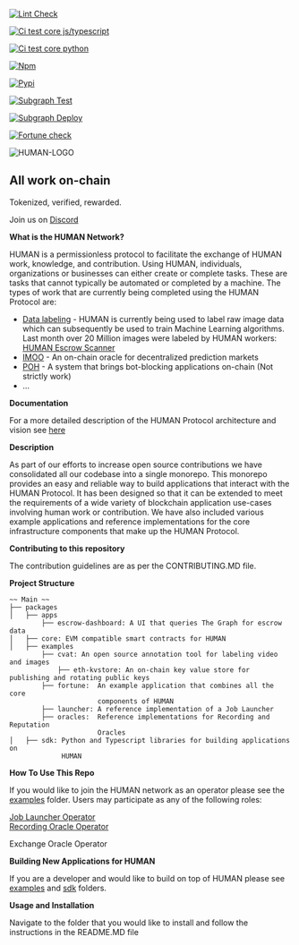 [![Lint Check](https://github.com/humanprotocol/human-protocol/actions/workflows/ci-lint.yaml/badge.svg)](https://github.com/humanprotocol/human-protocol/actions/workflows/ci-lint.yaml)

[![Ci test core js/typescript](https://github.com/humanprotocol/human-protocol/actions/workflows/ci-test-core.yaml/badge.svg)](https://github.com/humanprotocol/human-protocol/actions/workflows/ci-test-core.yaml)

[![Ci test core python](https://github.com/humanprotocol/human-protocol/actions/workflows/ci-test-python-sdk.yaml/badge.svg)](https://github.com/humanprotocol/human-protocol/actions/workflows/ci-test-python-sdk.yaml)

[![Npm](https://github.com/humanprotocol/human-protocol/actions/workflows/cd-core.yaml/badge.svg)](https://github.com/humanprotocol/human-protocol/actions/workflows/cd-core.yaml)

[![Pypi](https://github.com/humanprotocol/human-protocol/actions/workflows/cd-python-sdk.yaml/badge.svg)](https://github.com/humanprotocol/human-protocol/actions/workflows/cd-python-sdk.yaml)

[![Subgraph Test](https://github.com/humanprotocol/human-protocol/actions/workflows/ci-test-subgraph.yaml/badge.svg)](https://github.com/humanprotocol/human-protocol/actions/workflows/ci-test-subgraph.yaml) 

[![Subgraph Deploy](https://github.com/humanprotocol/human-protocol/actions/workflows/cd-subgraph.yaml/badge.svg)](https://github.com/humanprotocol/human-protocol/actions/workflows/cd-subgraph.yaml) 

[![Fortune check](https://github.com/humanprotocol/human-protocol/actions/workflows/ci-test-fortune.yaml/badge.svg)](https://github.com/humanprotocol/human-protocol/actions/workflows/ci-test-fortune.yaml)

![HUMAN-LOGO](https://user-images.githubusercontent.com/104898604/201488028-2b0f29cb-c620-484f-991f-4a8b16efd7cc.png)


<h2>All work on-chain</h2>

Tokenized, verified, rewarded.

Join us on [Discord](https://discord.gg/TEspMGKF)

**What is the HUMAN Network?**

HUMAN is a permissionless protocol to facilitate the exchange of HUMAN work, knowledge, and contribution.  Using HUMAN, individuals, organizations or businesses can either create or complete tasks.  These are tasks that cannot typically be automated or completed by a machine.  The types of work that are currently being completed using the HUMAN Protocol are:



* [Data labeling](https://app.humanprotocol.org/) - HUMAN is currently being used to label raw image data which can subsequently be used to train Machine Learning algorithms.  Last month over 20 Million images were labeled by HUMAN workers: [HUMAN Escrow Scanner](https://dashboard.humanprotocol.org/)
* [IMOO](https://www.humanprotocol.org/imoo) - An on-chain oracle for decentralized prediction markets 
* [POH](https://www.humanprotocol.org/proof-of-humanity) - A system that brings bot-blocking applications on-chain (Not strictly work)
* …

**Documentation**

For a more detailed description of the HUMAN Protocol architecture and vision see [here](https://github.com/humanprotocol/.github/wiki)

**Description**

As part of our efforts to increase open source contributions we have consolidated all our codebase into a single monorepo.  This monorepo provides an easy and reliable way to  build applications that interact with the HUMAN Protocol.  It has been designed so that it can be extended to meet the requirements of a wide variety of blockchain application use-cases involving human work or contribution.  We have also included various example applications and reference implementations for the core infrastructure components that make up the HUMAN Protocol.


**Contributing to this repository**

The contribution guidelines are as per the CONTRIBUTING.MD file.

**Project Structure**

```
~~ Main ~~
├── packages
│   ├── apps
	    ├── escrow-dashboard: A UI that queries The Graph for escrow data 
│   ├── core: EVM compatible smart contracts for HUMAN
│   ├── examples
	    ├── cvat: An open source annotation tool for labeling video and images
			├── eth-kvstore: An on-chain key value store for publishing and rotating public keys
	    ├── fortune:  An example application that combines all the core 
                      components of HUMAN
	    ├── launcher: A reference implementation of a Job Launcher 
	    ├── oracles:  Reference implementations for Recording and Reputation
                      Oracles
│   ├── sdk: Python and Typescript libraries for building applications on
             HUMAN
```


**How To Use This Repo**

If you would like to join the HUMAN network as an operator please see the [examples](https://github.com/humanprotocol/human-protocol/tree/main/packages/examples) folder.  Users may participate as any of the following roles:  

[Job Launcher Operator](https://github.com/humanprotocol/human-protocol/tree/main/packages/examples/launcher) \
[Recording Oracle Operator](https://github.com/humanprotocol/human-protocol/tree/main/packages/examples/oracles/recording)

Exchange Oracle Operator

**Building New Applications for HUMAN**

If you are a developer and would like to build on top of HUMAN please see [examples](https://github.com/humanprotocol/human-protocol/tree/main/packages/examples) and [sdk](https://github.com/humanprotocol/human-protocol/tree/main/packages/sdk) folders.

**Usage and Installation**

Navigate to the folder that you would like to install and follow the instructions in the README.MD file
